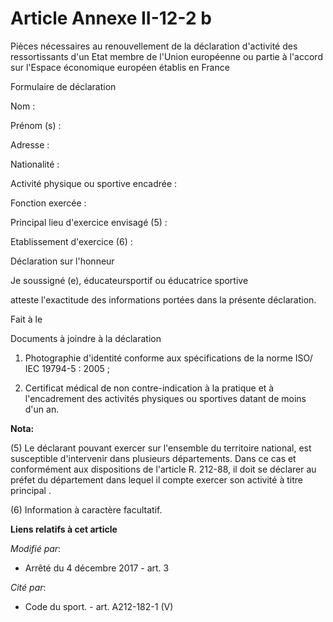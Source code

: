 # Article Annexe II-12-2 b

Pièces nécessaires au renouvellement de la déclaration d'activité des ressortissants d'un Etat membre de l'Union européenne
ou partie à l'accord sur l'Espace économique européen établis en France

Formulaire de déclaration

Nom :

Prénom (s) :

Adresse :

Nationalité :

Activité physique ou sportive encadrée :

Fonction exercée :

Principal lieu d'exercice envisagé (5) :

Etablissement d'exercice (6) :

Déclaration sur l'honneur

Je soussigné (e), éducateursportif ou éducatrice sportive

atteste l'exactitude des informations portées dans la présente déclaration.

Fait à le

Documents à joindre à la déclaration

1. Photographie d'identité conforme aux spécifications de la norme ISO/ IEC 19794-5 : 2005 ;

2. Certificat médical de non contre-indication à la pratique et à l'encadrement des activités physiques ou sportives datant
de moins d'un an.

**Nota:**

(5) Le déclarant pouvant exercer sur l'ensemble du territoire national, est susceptible d'intervenir dans plusieurs
départements. Dans ce cas et conformément aux dispositions de l'article R. 212-88, il doit se déclarer au préfet du
département dans lequel il compte exercer son activité à titre principal .

(6) Information à caractère facultatif.

**Liens relatifs à cet article**

_Modifié par_:

  - Arrêté du 4 décembre 2017 - art. 3

_Cité par_:

  - Code du sport. - art. A212-182-1 (V)
